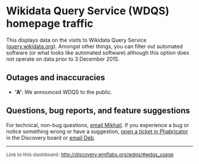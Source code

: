Wikidata Query Service (WDQS) homepage traffic
=======

This displays data on the visits to Wikidata Query Service ([query.wikidata.org](https://query.wikidata.org/)). Amongst other things, you can filter out automated software (or what looks like automated software) although this option does not operate on data prior to 3 December 2015.

Outages and inaccuracies
------

- **'A'**: We announced WDQS to the public.

Questions, bug reports, and feature suggestions
------
For technical, non-bug questions, [email Mikhail](mailto:mpopov@wikimedia.org?subject=Dashboard%20Question). If you experience a bug or notice something wrong or have a suggestion, [open a ticket in Phabricator](https://phabricator.wikimedia.org/maniphest/task/create/?projects=Discovery) in the Discovery board or [email Deb](mailto:deb@wikimedia.org?subject=Dashboard%20Question).

<hr style="border-color: gray;">
<p style="font-size: small; color: gray;">
  <strong>Link to this dashboard:</strong>
  <a href="http://discovery.wmflabs.org/wdqs/#wdqs_usage">
    http://discovery.wmflabs.org/wdqs/#wdqs_usage
  </a>
</p>
